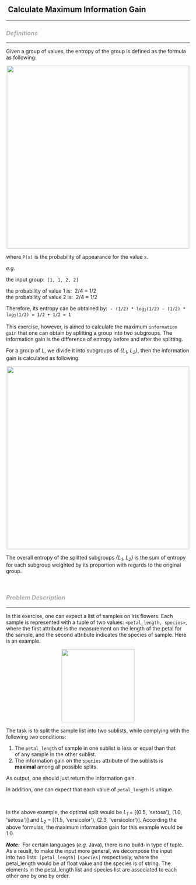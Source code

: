 <h2>  Calculate Maximum Information Gain</h2><hr><div><h3 style="color:#aaaaaa;font-style:italic;">Definitions</h3>

<hr>
<p>Given a group of values, the entropy of the group is defined as the formula as following:</p>

<p align="center"><img alt="" src="https://assets.leetcode.com/uploads/2019/03/05/entropy_formula.png" style="width: 500px;"></p>

<p>where <code>P(x)</code> is the probability of appearance for the value&nbsp;<code>x</code>.</p>

<p><em>e.g.</em></p>

<p>the input group: &nbsp;<code>[1, 1, 2, 2]</code></p>

<p>the probability of value 1 is:&nbsp;&nbsp;2/4 = 1/2<br>
the probability of value 2 is:&nbsp; 2/4 = 1/2</p>

<p>Therefore, its entropy can be obtained by: &nbsp;<code>-&nbsp;(1/2) * log<sub>2</sub>(1/2) - (1/2) * log<sub>2</sub>(1/2) = 1/2 + 1/2 = 1</code></p>

<p>This exercise, however,&nbsp;is aimed to calculate the maximum <code>information gain</code> that one can obtain by splitting a group into two subgroups. The information gain is the difference of entropy before and after the splitting.</p>

<p>For a group of <em>L</em>, we divide it into subgroups of <em>{L<sub>1</sub>, L<sub>2</sub>}</em>, then the information gain is calculated as following:</p>

<p align="center"><img alt="" src="https://assets.leetcode.com/uploads/2019/03/05/information_gain_formula.png" style="width: 500px;"></p>

<p>The overall&nbsp;entropy of the splitted subgroups <em>{L<sub>1</sub>, L<sub>2</sub>}</em> is the sum of entropy for each subgroup weighted by its proportion with regards to the original group.</p>
&nbsp;

<h3 style="color:#aaaaaa;font-style:italic;">Problem Description</h3>

<hr>
<p>In this exercise, one can expect a list of samples on Iris flowers. Each sample is represented with a tuple of two values: <code>&lt;petal_length, species&gt;</code>, where the first attribute&nbsp;is the measurement on the length of the petal for the sample, and the second attribute indicates the species&nbsp;of sample. Here is an example.</p>

<p align="center"><img alt="" src="https://assets.leetcode.com/uploads/2019/03/05/exercise_info_gain.png" style="width: 200px;"></p>

<p>The task is to split the sample&nbsp;list&nbsp;into two sublists, while complying with&nbsp;the following two conditions:</p>

<ol>
	<li>The <code>petal_length</code> of sample in one sublist is less or equal than that of&nbsp;any sample&nbsp;in the other sublist.</li>
	<li>The information gain on the&nbsp;<code>species</code> attribute of the sublists&nbsp;is <strong>maximal</strong>&nbsp;among all possible splits.</li>
</ol>

<p>As output, one should just return the information gain.</p>

<p>In addition, one can expect that each value of <code>petal_length</code>&nbsp;is unique.&nbsp;&nbsp;</p>

<p>&nbsp;</p>

<p>In the above example, the optimal split would be <em>L<sub>1</sub></em>&nbsp;= [(0.5, 'setosa'), (1.0, 'setosa')] and <em>L<sub>2</sub></em> = [(1.5, 'versicolor'), (2.3, 'versicolor')]. According the above formulas, the maximum information gain for this example would be 1.0.</p>

<p><strong><em>Note:</em></strong>&nbsp; For certain languages (<em>e.g.</em> Java), there is no build-in type of tuple. As a reuslt, to make the input more general, we decompose&nbsp;the input into&nbsp;two lists: <code>[petal_length]</code>&nbsp;<code>[species]</code>&nbsp;respectively,&nbsp;where the petal_length&nbsp;would be of float value&nbsp;and the species&nbsp;is of string. The elements in the petal_length&nbsp;list&nbsp;and species&nbsp;list&nbsp;are associated&nbsp;to each other one by one&nbsp;by order.<br>
&nbsp;</p>
</div>